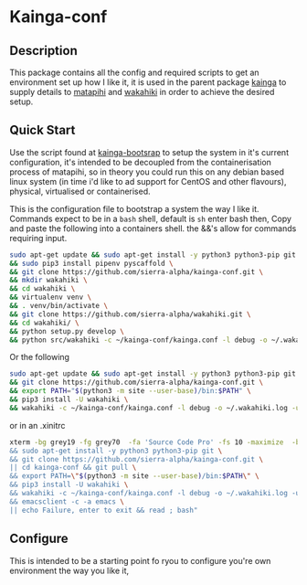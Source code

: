 # Kainga-conf

## Description

This package contains all the config and required scripts to get an environment
set up how I like it, it is used in the parent package
[kainga](https://github.com/sierra-alpha/kainga) to supply details to
[matapihi](https://github.com/sierra-alpha/matapihi) and
[wakahiki](https://github.com/sierra-alpha/wakahiki) in order to achieve the
desired setup.

## Quick Start

Use the script found at
[kainga-bootsrap](https://github.com/sierra-alpha/kainga-conf/blob/master/kainga-bootstrap)
to setup the system in it's current configuration, it's intended to be decoupled
from the containerisation process of matapihi, so in theory you could run this
on any debian based linux system (in time i'd like to ad support for CentOS and
other flavours), physical, virtualised or containerised.

This is the configuration file to bootstrap a system the way I like it.
Commands expect to be in a `bash` shell, default is `sh` enter bash then,
Copy and paste the following into a containers shell. the &&'s allow for commands requiring input.

```bash
sudo apt-get update && sudo apt-get install -y python3 python3-pip git \
&& sudo pip3 install pipenv pyscaffold \
&& git clone https://github.com/sierra-alpha/kainga-conf.git \
&& mkdir wakahiki \
&& cd wakahiki \
&& virtualenv venv \
&& . venv/bin/activate \
&& git clone https://github.com/sierra-alpha/wakahiki.git \
&& cd wakahiki/ \
&& python setup.py develop \
&& python src/wakahiki -c ~/kainga-conf/kainga.conf -l debug -o ~/.wakahiki.log -u shaun
```

Or the following
```bash
sudo apt-get update && sudo apt-get install -y python3 python3-pip git \
&& git clone https://github.com/sierra-alpha/kainga-conf.git \
&& export PATH="$(python3 -m site --user-base)/bin:$PATH" \
&& pip3 install -U wakahiki \
&& wakahiki -c ~/kainga-conf/kainga.conf -l debug -o ~/.wakahiki.log -u shaun
```

or in an .xinitrc
```bash
xterm -bg grey19 -fg grey70  -fa 'Source Code Pro' -fs 10 -maximize  -bc -e bash -c "sudo apt-get update \
&& sudo apt-get install -y python3 python3-pip git \
&& git clone https://github.com/sierra-alpha/kainga-conf.git \
|| cd kainga-conf && git pull \
&& export PATH=\"$(python3 -m site --user-base)/bin:$PATH\" \
&& pip3 install -U wakahiki \
&& wakahiki -c ~/kainga-conf/kainga.conf -l debug -o ~/.wakahiki.log -u shaun \
&& emacsclient -c -a emacs \
|| echo Failure, enter to exit && read ; bash"
```

## Configure


This is intended to be a starting point fo ryou to configure you're own
environment the way you like it,
